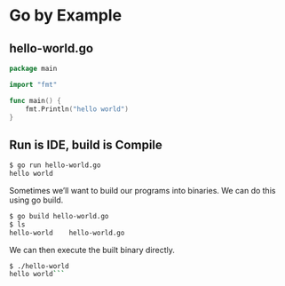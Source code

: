 # Go by Example

## hello-world.go

```go
package main

import "fmt"

func main() {
    fmt.Println("hello world")
}
```

## Run is IDE, build is Compile

```bash
$ go run hello-world.go
hello world
```

Sometimes we’ll want to build our programs into binaries. We can do this using go build.

```bash
$ go build hello-world.go
$ ls
hello-world    hello-world.go
```

We can then execute the built binary directly.

```bash
$ ./hello-world
hello world```
```